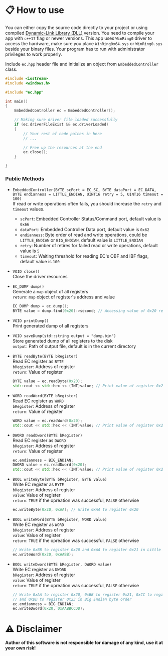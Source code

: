 # **📋 How to use**
You can either copy the source code directly to your project or using compiled [Dynamic-Link Library (DLL)](https://github.com/Soberia/EmbeddedController/releases) version.
You need to compile your app with `c++17` flag or newer versions.
This app uses `WinRing0` driver to access the hardware, make sure you place `WinRing0x64.sys` or `WinRing0.sys` beside your binary files.
Your program has to run with administrator privileges to work properly.

Include `ec.hpp` header file and initialize an object from `EmbeddedController` class.
```cpp
#include <iostream>
#include <windows.h>

#include "ec.hpp"

int main()
{
    EmbeddedController ec = EmbeddedController();

    // Making sure driver file loaded successfully
    if (ec.driverFileExist && ec.driverLoaded)
    {
        // Your rest of code palces in here
        // ...

        // Free up the resources at the end
        ec.close();
    }

}
```

### **Public Methods**
* `EmbeddedController(BYTE scPort = EC_SC, BYTE dataPort = EC_DATA, BYTE endianness = LITTLE_ENDIAN, UINT16 retry = 5, UINT16 timeout = 100)`
    </br>
    If read or write operations often fails, you should increase the `retry` and `timeout` values.
    * `scPort`: Embedded Controller Status/Command port, default value is `0x66`
    * `dataPort`: Embedded Controller Data port, default value is `0x62`
    * `endianness`: Byte order of read and write operations, could be `LITTLE_ENDIAN` or `BIG_ENDIAN`, default value is `LITTLE_ENDIAN`
    * `retry`: Number of retires for failed read or write operations, default value is `5`
    * `timeout`: Waiting threshold for reading EC's OBF and IBF flags, default value is `100`

* `VOID close()`
    </br>
    Close the driver resources

* `EC_DUMP dump()`
    </br>
    Generate a `map` object of all registers
    </br>
    `return`: `map` object of register's address and value
    ```cpp
    EC_DUMP dump = ec.dump();
    BYTE value = dump.find(0x20)->second; // Accessing value of 0x20 register
    ```

* `VOID printDump()`
    </br>
    Print generated dump of all registers

* `VOID saveDump(std::string output = "dump.bin")`
    </br>
    Store generated dump of all registers to the disk
    </br>
    `output`: Path of output file, default is in the current directory

* `BYTE readByte(BYTE bRegister)`
    </br>
    Read EC register as `BYTE`
    </br>
    `bRegister`: Address of register
    </br>
    `return`: Value of register
    ```cpp
    BYTE value = ec.readByte(0x20);
    std::cout << std::hex << (INT)value; // Print value of register 0x20
    ```

* `WORD readWord(BYTE bRegister)`
    </br>
    Read EC register as `WORD`
    </br>
    `bRegister`: Address of register
    </br>
    `return`: Value of register
    ```cpp
    WORD value = ec.readWord(0x20);
    std::cout << std::hex << (INT)value; // Print value of register 0x20 and 0x21 in Little Endian byte order
    ```

* `DWORD readDword(BYTE bRegister)`
    </br>
    Read EC register as `DWORD`
    </br>
    `bRegister`: Address of register
    </br>
    `return`: Value of register
    ```cpp
    ec.endianness = BIG_ENDIAN;
    DWORD value = ec.readDword(0x20);
    std::cout << std::hex << (INT)value; // Print value of register 0x20, 0x21, 0x22 and 0x23 in Big Endian byte order
    ```

* `BOOL writeByte(BYTE bRegister, BYTE value)`
    </br>
    Write EC register as `BYTE`
    </br>
    `bRegister`: Address of register
    </br>
    `value`: Value of register
    </br>
    `return`: `TRUE` if the opreation was successful, `FALSE` otherwise
    ```cpp
    ec.writeByte(0x20, 0xAA); // Write 0xAA to register 0x20
    ```

* `BOOL writeWord(BYTE bRegister, WORD value)`
    </br>
    Write EC register as `WORD`
    </br>
    `bRegister`: Address of register
    </br>
    `value`: Value of register
    </br>
    `return`: `TRUE` if the opreation was successful, `FALSE` otherwise
    ```cpp
    // Write 0xBB to register 0x20 and 0xAA to register 0x21 in Little Endian byte order
    ec.writeWord(0x20, 0xAABB);
    ```

* `BOOL writeDword(BYTE bRegister, DWORD value)`
    </br>
    Write EC register as `DWORD`
    </br>
    `bRegister`: Address of register
    </br>
    `value`: Value of register
    </br>
    `return`: `TRUE` if the opreation was successful, `FALSE` otherwise
    ```cpp
    // Write 0xAA to register 0x20, 0xBB to register 0x21, 0xCC to register 0x22
    // and 0xDD to register 0x23 in Big Endian byte order
    ec.endianness = BIG_ENDIAN;
    ec.writeDword(0x20, 0xAABBCCDD);
    ```

# **⚠️ Disclaimer**
**Author of this software is not responsible for damage of any kind, use it at your own risk!**
